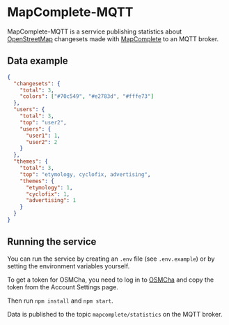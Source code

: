 # MapComplete-MQTT

MapComplete-MQTT is a serrvice publishing statistics about [OpenStreetMap](https://www.openstreetmap.org) changesets made with [MapComplete](https://github.com/pietervdvn/MapComplete) to an MQTT broker.

## Data example

```json
{
  "changesets": {
    "total": 3,
    "colors": ["#70c549", "#e2783d", "#fffe73"]
  },
  "users": {
    "total": 3,
    "top": "user2",
    "users": {
      "user1": 1,
      "user2": 2
    }
  },
  "themes": {
    "total": 3,
    "top": "etymology, cyclofix, advertising",
    "themes": {
      "etymology": 1,
      "cyclofix": 1,
      "advertising": 1
    }
  }
}
```

## Running the service

You can run the service by creating an `.env` file (see `.env.example`) or by setting the environment variables yourself.

To get a token for OSMCha, you need to log in to [OSMCha](https://osmcha.org) and copy the token from the Account Settings page.

Then run `npm install` and `npm start`.

Data is published to the topic `mapcomplete/statistics` on the MQTT broker.
